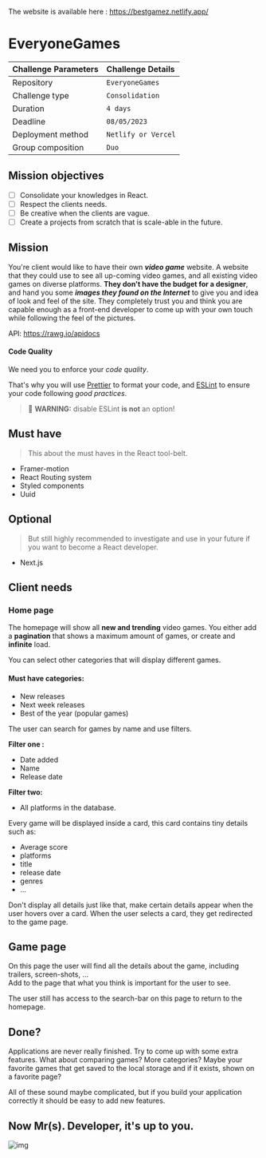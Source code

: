 The website is available here : https://bestgamez.netlify.app/


# EveryoneGames

| Challenge Parameters | Challenge Details   |
| :------------------- |:--------------------|
| Repository           | `EveryoneGames`     |
| Challenge type       | `Consolidation`             |
| Duration             | `4 days`            |
| Deadline             | `08/05/2023`        |
| Deployment method    | `Netlify or Vercel` |
| Group composition    | `Duo`              |

## Mission objectives

- [ ] Consolidate your knowledges in React.
- [ ] Respect the clients needs.
- [ ] Be creative when the clients are vague.
- [ ] Create a projects from scratch that is scale-able in the future.

## Mission

You're client would like to have their own **_video game_** website. A website that they could use to see all up-coming video games, and all existing video games on diverse platforms. **They don't have the budget for a designer**, and hand you some **_images they found on the Internet_** to give you and idea of look and feel of the site.
They completely trust you and think you are capable enough as a front-end developer to come up with your own touch while following the feel of the pictures.

API: https://rawg.io/apidocs

#### Code Quality

We need you to enforce your _code quality_.

That's why you will use [Prettier](https://prettier.io) to format your code, and [ESLint](https://eslint.org) to ensure your code following _good practices_.

> 🧨 **WARNING:** disable ESLint **is not** an option!


## Must have

> This about the must haves in the React tool-belt.

- Framer-motion
- React Routing system
- Styled components
- Uuid

## Optional

> But still highly recommended to investigate and use in your future if you want to become a React developer.

- Next.js

## Client needs

### Home page

The homepage will show all **new and trending** video games.
You either add a **pagination** that shows a maximum amount of games, or create and **infinite** load.

You can select other categories that will display different games.

#### Must have categories:

- New releases
- Next week releases
- Best of the year (popular games)

The user can search for games by name and use filters.

**Filter one :**

- Date added
- Name
- Release date

**Filter two:**

- All platforms in the database.

Every game will be displayed inside a card, this card contains tiny details such as:

- Average score
- platforms
- title
- release date
- genres
- ...

Don't display all details just like that, make certain details appear when the user hovers over a card.
When the user selects a card, they get redirected to the game page.

## Game page

On this page the user will find all the details about the game, including trailers, screen-shots, ...  
Add to the page that what you think is important for the user to see.

The user still has access to the search-bar on this page to return to the homepage.

## Done?

Applications are never really finished. Try to come up with some extra features.
What about comparing games?
More categories?
Maybe your favorite games that get saved to the local storage and if it exists, shown on a favorite page?

All of these sound maybe complicated, but if you build your application correctly it should be easy to add new features.

## Now Mr(s). Developer, it's up to you.

![img](./catfortnite.gif)

